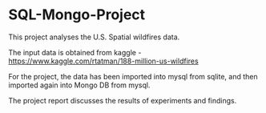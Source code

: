 # SQL-Mongo-Project
This project analyses the U.S. Spatial wildfires data.

The input data is obtained from kaggle - https://www.kaggle.com/rtatman/188-million-us-wildfires

For the project, the data has been imported into mysql from sqlite, and then imported again into Mongo DB from mysql.

The project report discusses the results of experiments and findings.
